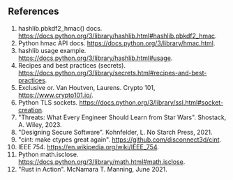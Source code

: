 ## References
1. hashlib.pbkdf2_hmac() docs. https://docs.python.org/3/library/hashlib.html#hashlib.pbkdf2_hmac.
2. Python hmac API docs. https://docs.python.org/3/library/hmac.html.
2. hashlib usage example. https://docs.python.org/3/library/hashlib.html#usage.
2. Recipes and best practices (secrets). https://docs.python.org/3/library/secrets.html#recipes-and-best-practices.
2. Exclusive or. Van Houtven, Laurens. Crypto 101, https://www.crypto101.io/.
2. Python TLS sockets. https://docs.python.org/3/library/ssl.html#socket-creation.
2. "Threats: What Every Engineer Should Learn from Star Wars". Shostack, A. Wiley, 2023.
2. "Designing Secure Software". Kohnfelder, L. No Starch Press, 2021.
2. "cint: make ctypes great again". https://github.com/disconnect3d/cint.
2. IEEE 754. https://en.wikipedia.org/wiki/IEEE_754.
2. Python math.isclose. https://docs.python.org/3/library/math.html#math.isclose.
2. "Rust in Action". McNamara T. Manning, June 2021.

